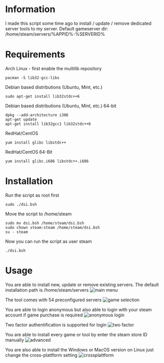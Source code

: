 # Information
I made this script some time ago to install / update / remove dedicated server tools to my server.
Default gameserver dir: /home/steam/servers/%APPID%-%SERVERID%

# Requirements
Arch Linux - first enable the multilib repository
```
pacman -S lib32-gcc-libs
```

Debian based distributions (Ubuntu, Mint, etc.)
```
sudo apt-get install lib32stdc++6
```

Debian based distributions (Ubuntu, Mint, etc.) 64-bit
```
dpkg --add-architecture i386 
apt-get update
apt-get install lib32gcc1 lib32stdc++6
```

RedHat/CentOS
```
yum install glibc libstdc++
```

RedHat/CentOS 64-Bit
```
yum install glibc.i686 libstdc++.i686
```

# Installation
Run the script as root first
```
sudo ./dsi.bsh
```

Move the script to /home/steam
```
sudo mv dsi.bsh /home/steam/dsi.bsh
sudo chown steam:steam /home/steam/dsi.bsh
su - steam
```

Now you can run the script as user steam
```
./dsi.bsh
```

# Usage
You are able to install new, update or remove existing servers. The default installation path is /home/steam/servers
![main menu](https://i.imgur.com/e3Ouiyl.png)

The tool comes with 54 preconfigured servers
![game selection](https://i.imgur.com/EaVSYLG.png)

You are able to login anonymous but also able to login with your steam account if game purchase is required
![anonymous login](https://i.imgur.com/FczIgKV.png)

Two factor authentification is supported for login
![two factor](https://i.imgur.com/7zhXAVz.png)

You are able to install every game or tool by enter the steam store ID manually
![advanced](https://i.imgur.com/MzEt54a.png)

You are also able to install the Windows or MacOS version on Linux just change the cross-plattform setting
![crossplattform](https://i.imgur.com/sA5E6yB.png)
